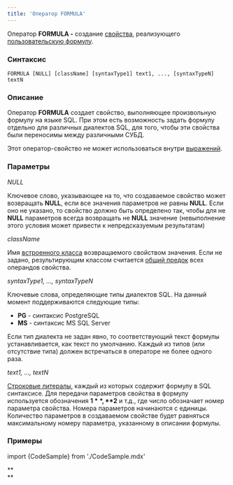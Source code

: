 ```yaml
---
title: 'Оператор FORMULA'
---
```


Оператор **FORMULA -** создание [свойства](Properties.md), реализующего [пользовательскую формулу](Custom_formula_FORMULA_.md).

### Синтаксис

    FORMULA [NULL] [className] [syntaxType1] text1, ..., [syntaxTypeN] textN

### Описание

Оператор **FORMULA** создает свойство, выполняющее произвольную формулу на языке SQL. При этом есть возможность задать формулу отдельно для различных диалектов SQL, для того, чтобы эти свойства были переносимы между различными СУБД. 

Этот оператор-свойство не может использоваться внутри [выражений](Expression.md).

### Параметры

*NULL*

Ключевое слово, указывающее на то, что создаваемое свойство может возвращать **NULL**, если все значения параметров не равны **NULL**. Если оно не указано, то свойство должно быть определено так, чтобы для не **NULL** параметров всегда возвращать не **NULL** значение (невыполнение этого условия может привести к непредсказуемым результатам)

*className*

Имя [встроенного класса](Built-in_classes.md) возвращаемого свойством значения. Если не задано, результирующим классом считается [общий предок](Built-in_classes.md#commonparentclass) всех операндов свойства.

*syntaxType1, ..., syntaxTypeN*

Ключевые слова, определяющие типы диалектов SQL. На данный момент поддерживаются следующие типы:

-   **PG** - синтаксис PostgreSQL
-   **MS** - синтаксис MS SQL Server

Если тип диалекта не задан явно, то соответствующий текст формулы устанавливается, как текст по умолчанию. Каждый из типов (или отсутствие типа) должен встречаться в операторе не более одного раза.

*text1, ..., textN*

[Строковые литералы](IDs.md#strliteral-broken), каждый из которых содержит формулу в SQL синтаксисе. Для передачи параметров свойства в формулу используется обозначения **$1**, **$2** и т.д., где число обозначает номер параметра свойства. Номера параметров начинаются с единицы. Количество параметров в создаваемом свойстве будет равняться максимальному номеру параметра, указанному в описании формулы.

### Примеры


import {CodeSample} from './CodeSample.mdx'

<CodeSample url="https://ru-documentation.lsfusion.org/sample?file=OperatorPropertySample&block=formula"/>

**  
**
